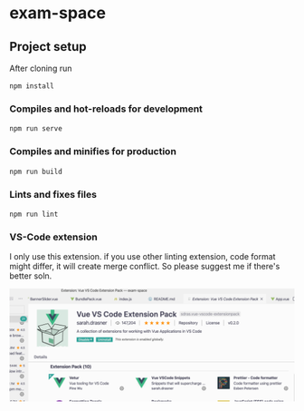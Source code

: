 # exam-space

## Project setup

After cloning run

```
npm install
```

### Compiles and hot-reloads for development

```
npm run serve
```

### Compiles and minifies for production

```
npm run build
```

### Lints and fixes files

```
npm run lint
```
### VS-Code extension
I only use this extension. if you use other linting extension, code format might differ, it will create merge conflict. So please suggest me if there's better soln.

![screenshot](https://github.com/ExamSpace/ExamSpace-Frontedn-Vue-Intigration/blob/master/VscodeExtension.png)
